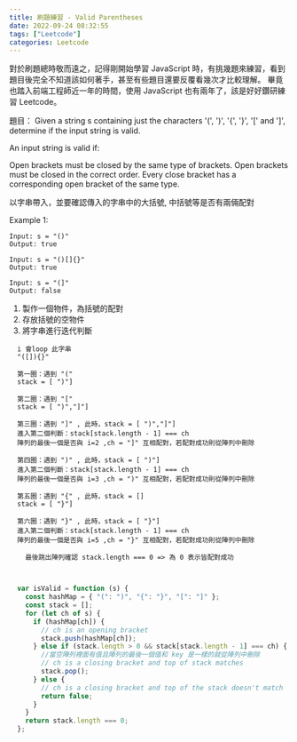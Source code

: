 ```yaml
---
title: 刷題練習 - Valid Parentheses
date: 2022-09-24 08:32:55
tags: ["Leetcode"]
categories: Leetcode
---
```


  對於刷題總時敬而遠之，記得剛開始學習 JavaScript 時，有挑幾題來練習，看到題目後完全不知道該如何著手，甚至有些題目還要反覆看幾次才比較理解。 畢竟也踏入前端工程師近一年的時間，使用 JavaScript 也有兩年了，該是好好鑽研練習 Leetcode。

題目：
  Given a string s containing just the characters '(', ')', '{', '}', '[' and ']', determine if the input string is valid.

  An input string is valid if:

  Open brackets must be closed by the same type of brackets.
  Open brackets must be closed in the correct order.
  Every close bracket has a corresponding open bracket of the same type.

  以字串帶入，並要確認傳入的字串中的大括號, 中括號等是否有兩倆配對

Example 1: 
```
Input: s = "()"
Output: true
```
```
Input: s = "()[]{}"
Output: true
```
```
Input: s = "(]"
Output: false
```

1. 製作一個物件，為括號的配對
2. 存放括號的空物件
3. 將字串進行迭代判斷

```
  i 會loop 此字串
  "([]){}"

  第一圈：遇到 "("
  stack = [ ")"]

  第二圈：遇到 "["
  stack = [ ")","]"]

  第三圈：遇到 "]" , 此時，stack = [ ")","]"]
  進入第二個判斷：stack[stack.length - 1] === ch
  陣列的最後一個是否與 i=2 ,ch = "]" 互相配對，若配對成功則從陣列中刪除

  第四圈：遇到 ")" , 此時，stack = [ ")"]
  進入第二個判斷：stack[stack.length - 1] === ch
  陣列的最後一個是否與 i=3 ,ch = ")" 互相配對，若配對成功則從陣列中刪除

  第五圈：遇到 "{" , 此時，stack = []
  stack = [ "}"]

  第六圈：遇到 "}" , 此時，stack = [ "}"]
  進入第二個判斷：stack[stack.length - 1] === ch
  陣列的最後一個是否與 i=5 ,ch = "}" 互相配對，若配對成功則從陣列中刪除

    最後跳出陣列確認 stack.length === 0 => 為 0 表示皆配對成功

  
```

```JavaScript
  var isValid = function (s) {
    const hashMap = { "(": ")", "{": "}", "[": "]" };
    const stack = [];
    for (let ch of s) {
      if (hashMap[ch]) {
        // ch is an opening bracket
        stack.push(hashMap[ch]);
      } else if (stack.length > 0 && stack[stack.length - 1] === ch) {
        //當空陣列裡面有值且陣列的最後一個值和 key 是一樣的就從陣列中刪除
        // ch is a closing bracket and top of stack matches
        stack.pop();
      } else {
        // ch is a closing bracket and top of the stack doesn't match
        return false;
      }
    }
    return stack.length === 0;
  };
```


